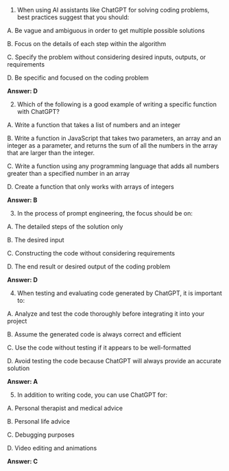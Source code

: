 1. When using AI assistants like ChatGPT for solving coding problems, best practices suggest that you should:

A. Be vague and ambiguous in order to get multiple possible solutions

B. Focus on the details of each step within the algorithm

C. Specify the problem without considering desired inputs, outputs, or requirements

D. Be specific and focused on the coding problem

**Answer: D**

2. Which of the following is a good example of writing a specific function with ChatGPT?

A. Write a function that takes a list of numbers and an integer

B. Write a function in JavaScript that takes two parameters, an array and an integer as a parameter, and returns the sum of all the numbers in the array that are larger than the integer.

C. Write a function using any programming language that adds all numbers greater than a specified number in an array

D. Create a function that only works with arrays of integers

**Answer: B**

3. In the process of prompt engineering, the focus should be on:

A. The detailed steps of the solution only

B. The desired input

C. Constructing the code without considering requirements

D. The end result or desired output of the coding problem

**Answer: D**

4. When testing and evaluating code generated by ChatGPT, it is important to:

A. Analyze and test the code thoroughly before integrating it into your project

B. Assume the generated code is always correct and efficient

C. Use the code without testing if it appears to be well-formatted

D. Avoid testing the code because ChatGPT will always provide an accurate solution

**Answer: A**

5. In addition to writing code, you can use ChatGPT for:

A. Personal therapist and medical advice

B. Personal life advice

C. Debugging purposes

D. Video editing and animations

**Answer: C**

